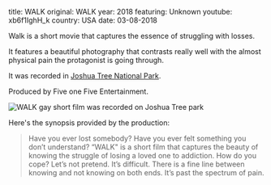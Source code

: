 title: WALK
original: WALK
year: 2018
featuring: Unknown 
youtube: xb6f1IghH_k
country: USA
date: 03-08-2018

Walk is a short movie that captures the essence of struggling with losses.

It features a beautiful photography that contrasts really well with the almost physical pain the protagonist is going through.

It was recorded in [Joshua Tree National Park](https://en.wikipedia.org/wiki/Joshua_Tree_National_Park).

Produced by Five one Five Entertainment.

![WALK gay short film was recorded on Joshua Tree park]({filename}/uploads/joshuatree.jpg)

Here's the synopsis provided by the production:

> Have you ever lost somebody? Have you ever felt something you don’t understand? “WALK" is a short film that captures the beauty of knowing the struggle of losing a loved one to addiction. How do you cope? Let’s not pretend. It’s difficult. There is a fine line between knowing and not knowing on both ends. It’s past the spectrum of pain. 